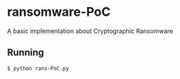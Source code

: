 # ransomware-PoC
A basic implementation about Cryptographic Ransomware

## Running
```bash
$ python rans-PoC.py
```
